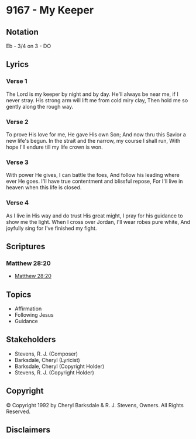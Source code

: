 # 9167 - My Keeper

## Notation

Eb - 3/4 on 3 - DO

## Lyrics

### Verse 1

The Lord is my keeper by night and by day. He'll always be near me, if I never stray. His strong arm will lift me from cold miry clay, Then hold me so gently along the rough way.

### Verse 2

To prove His love for me, He gave His own Son; And now thru this Savior a new life's begun. In the strait and the narrow, my course I shall run, With hope I'll endure till my life crown is won.

### Verse 3

With power He gives, I can battle the foes, And follow his leading where ever He goes. I'll have true contentment and blissful repose, For I'll live in heaven when this life is closed.

### Verse 4

As I live in His way and do trust His great might, I pray for his guidance to show me the light. When I cross over Jordan, I'll wear robes pure white, And joyfully sing for I've finished my fight.


## Scriptures

### Matthew 28:20

- [Matthew 28:20](https://www.biblegateway.com/passage/?search=Matthew%2028%3A20)


## Topics

- Affirmation
- Following Jesus
- Guidance

## Stakeholders

- Stevens, R. J. (Composer)
- Barksdale, Cheryl (Lyricist)
- Barksdale, Cheryl (Copyright Holder)
- Stevens, R. J. (Copyright Holder)

## Copyright

© Copyright 1992 by Cheryl Barksdale & R. J. Stevens, Owners. All Rights Reserved.


## Disclaimers


